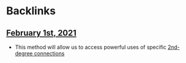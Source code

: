 
# Backlinks
## [February 1st, 2021](<February 1st, 2021.md>)
- This method will allow us to access powerful uses of specific [2nd-degree connections](<2nd-degree connections.md>)

